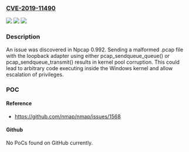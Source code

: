 ### [CVE-2019-11490](https://cve.mitre.org/cgi-bin/cvename.cgi?name=CVE-2019-11490)
![](https://img.shields.io/static/v1?label=Product&message=n%2Fa&color=blue)
![](https://img.shields.io/static/v1?label=Version&message=n%2Fa&color=blue)
![](https://img.shields.io/static/v1?label=Vulnerability&message=n%2Fa&color=brighgreen)

### Description

An issue was discovered in Npcap 0.992. Sending a malformed .pcap file with the loopback adapter using either pcap_sendqueue_queue() or pcap_sendqueue_transmit() results in kernel pool corruption. This could lead to arbitrary code executing inside the Windows kernel and allow escalation of privileges.

### POC

#### Reference
- https://github.com/nmap/nmap/issues/1568

#### Github
No PoCs found on GitHub currently.

